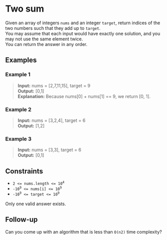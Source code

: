 # Two sum
Given an array of integers `nums` and an integer `target`, return indices of the two numbers such that they add up to `target`.  
You may assume that each input would have exactly one solution, and you may not use the same element twice.  
You can return the answer in any order.

## Examples
### Example 1
> **Input:** nums = [2,7,11,15], target = 9  
> **Output:** [0,1]  
> **Explanation:** Because nums[0] + nums[1] == 9, we return [0, 1].

### Example 2
> **Input:** nums = [3,2,4], target = 6  
> **Output:** [1,2]  

### Example 3
> **Input:** nums = [3,3], target = 6  
> **Output:** [0,1]

## Constraints
* <code>2 <= nums.length <= 10<sup>4</sup></code>
* <code>-10<sup>9</sup> <= nums[i] <= 10<sup>9</sup></code>
* <code>-10<sup>9</sup> <= target <= 10<sup>9</sup></code>

Only one valid answer exists.

## Follow-up
Can you come up with an algorithm that is less than `O(n2)` time complexity?
